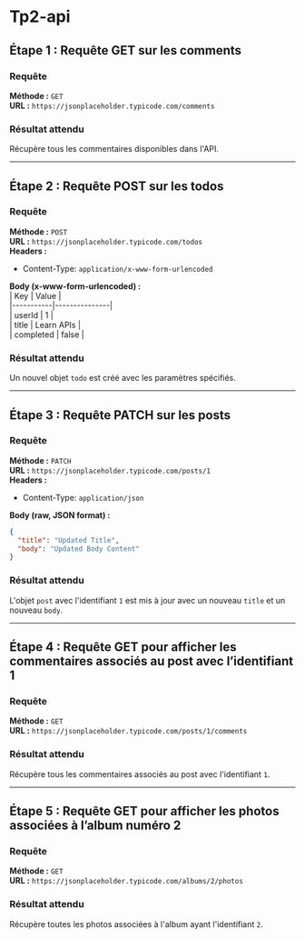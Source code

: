 # Tp2-api

## Étape 1 : Requête GET sur les comments  
### Requête  
**Méthode :** `GET`  
**URL :** `https://jsonplaceholder.typicode.com/comments`

### Résultat attendu  
Récupère tous les commentaires disponibles dans l'API.

---

## Étape 2 : Requête POST sur les todos  
### Requête  
**Méthode :** `POST`  
**URL :** `https://jsonplaceholder.typicode.com/todos`  
**Headers :**  
- Content-Type: `application/x-www-form-urlencoded`

**Body (x-www-form-urlencoded) :**  
| Key       | Value         |  
|-----------|---------------|  
| userId    | 1             |  
| title     | Learn APIs    |  
| completed | false         |  

### Résultat attendu  
Un nouvel objet `todo` est créé avec les paramètres spécifiés.

---

## Étape 3 : Requête PATCH sur les posts  
### Requête  
**Méthode :** `PATCH`  
**URL :** `https://jsonplaceholder.typicode.com/posts/1`  
**Headers :**  
- Content-Type: `application/json`

**Body (raw, JSON format) :**  
```json
{
  "title": "Updated Title",
  "body": "Updated Body Content"
}
```

### Résultat attendu  
L'objet `post` avec l'identifiant `1` est mis à jour avec un nouveau `title` et un nouveau `body`.

---

## Étape 4 : Requête GET pour afficher les commentaires associés au post avec l’identifiant 1  
### Requête  
**Méthode :** `GET`  
**URL :** `https://jsonplaceholder.typicode.com/posts/1/comments`

### Résultat attendu  
Récupère tous les commentaires associés au post avec l'identifiant `1`.

---

## Étape 5 : Requête GET pour afficher les photos associées à l’album numéro 2  
### Requête  
**Méthode :** `GET`  
**URL :** `https://jsonplaceholder.typicode.com/albums/2/photos`

### Résultat attendu  
Récupère toutes les photos associées à l'album ayant l'identifiant `2`.
